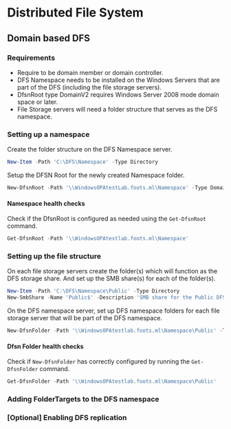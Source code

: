 # Distributed File System

## Domain based DFS
### Requirements
- Require to be domain member or domain controller.
- DFS Namespace needs to be installed on the Windows Servers that are part of the DFS (including the file storage servers).
- DfsnRoot type DomainV2 requires Windows Server 2008 mode domain space or later.
- File Storage servers will need a folder structure that serves as the DFS namespace.

### Setting up a namespace
Create the folder structure on the DFS Namespace server.
```PowerShell
New-Item -Path 'C:\DFS\Namespace' -Type Directory
```
Setup the DFSN Root for the newly created Namespace folder.
```PowerShell
New-DfsnRoot -Path '\\WindowsOPAtestLab.foots.ml\Namespace' -Type DomainV2 -TargetPath 'C:\DFS\Namespace' -EnableAccessBasedEnumeration $true
```

#### Namespace health checks
Check if the DfsnRoot is configured as needed using the `Get-DfsnRoot` command.
```PowerShell
Get-DfsnRoot -Path '\\WindowsOPAtestlab.foots.ml\Namespace'
```

### Setting up the file structure
On each file storage servers create the folder(s) which will function as the DFS storage share.
And set up the SMB share(s) for each of the folder(s).
```PowerShell
New-Item -Path 'C:\DFS\Namespace\Public' -Type Directory
New-SmbShare -Name 'Public$' -Description 'SMB share for the Public DFS folder.' -Path 'C:\DFS\Namespace\Public' -FullAccess 'WINOPATL\Administrator' -ChangeAccess 'Domain Users' -ReadAccess 'Authenticated Users'
```
On the DFS namespace server, set up DFS namespace folders for each file storage server that will be part of the DFS namespace.
```PowerShell
New-DfsnFolder -Path '\\WindowsOPAtestlab.foots.ml\Namespace\Public' -TargetFolder '\\Testlab-DFS1\Public$' -EnableTargetFailback
```

#### Dfsn Folder health checks
Check if `New-DfsnFolder` has correctly configured by running the `Get-DfsnFolder` command.
```PowerShell
Get-DfsnFolder -Path '\\WindowsOPAtestlab.foots.ml\Namespace\Public'
```

### Adding FolderTargets to the DFS namespace


### [Optional] Enabling DFS replication